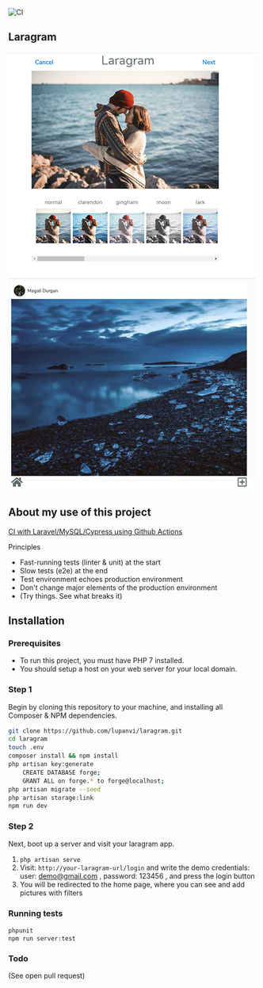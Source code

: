 ![CI](https://github.com/ashleygraf101/laragram-fork/workflows/CI/badge.svg)

## Laragram

![alt text](docs/laragram1.jpg)
![alt text](docs/laragram2.jpg)


## About my use of this project

<a href="https://dev.to/ashleygraf101/learning-by-breaking-things-39ep">CI with Laravel/MySQL/Cypress using Github Actions</a>

Principles
- Fast-running tests (linter & unit) at the start
- Slow tests (e2e) at the end
- Test environment echoes production environment
- Don't change major elements of the production environment
- (Try things. See what breaks it)
## Installation

### Prerequisites

* To run this project, you must have PHP 7 installed.
* You should setup a host on your web server for your local domain.


### Step 1

 Begin by cloning this repository to your machine, and installing all Composer & NPM dependencies.

```bash
git clone https://github.com/lupanvi/laragram.git
cd laragram
touch .env
composer install && npm install
php artisan key:generate
	CREATE DATABASE forge;
	GRANT ALL on forge.* to forge@localhost;
php artisan migrate --seed
php artisan storage:link
npm run dev
```

### Step 2

Next, boot up a server and visit your laragram app. 

1. ```php artisan serve```
1. Visit: `http://your-laragram-url/login` and write the demo credentials:
	user: demo@gmail.com , password: 123456 , and press the login button
2. You will be redirected to the home page, where you can see and add pictures with filters

### Running tests

```
phpunit
npm run server:test
```

### Todo

(See open pull request)
